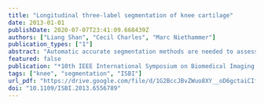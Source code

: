 ```yaml
---
title: "Longitudinal three-label segmentation of knee cartilage"
date: 2013-01-01
publishDate: 2020-07-07T23:41:09.668439Z
authors: ["Liang Shan", "Cecil Charles", "Marc Niethammer"]
publication_types: ["1"]
abstract: "Automatic accurate segmentation methods are needed to assess longitudinal cartilage changes in osteoarthritis (OA). We propose a novel general spatio-temporal three-label segmentation method to encourage segmentation consistency across time in longitudinal image data. The segmentation is formulated as a convex optimization problem which allows for the computation of globally optimal solutions. The longitudinal segmentation is applied within an automatic knee cartilage segmentation pipeline. Experimental results demonstrate that the longitudinal segmentation improves the segmentation consistency in comparison to the temporally-independent segmentation."
featured: false
publication: "*10th IEEE International Symposium on Biomedical Imaging: From Nano to Macro, ISBI 2013, 7-11 April, 2013, San Francisco, CA, USA, Proceedings*"
tags: ["knee", "segmentation", "ISBI"]
url_pdf: "https://drive.google.com/file/d/1G2BccJBvZWuo8XY__oD6gctaiCIfkqJj"
doi: "10.1109/ISBI.2013.6556789"
---
```


